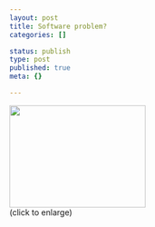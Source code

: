 ```yaml
---
layout: post
title: Software problem?
categories: []

status: publish
type: post
published: true
meta: {}

---
```

<a href="http://www.gnegg.ch/archives/IMG_0251.html" onclick="window.open('http://www.gnegg.ch/archives/IMG_0251.html','popup','width=640,height=480,scrollbars=no,resizable=no,toolbar=no,directories=no,location=no,menubar=no,status=no,left=0,top=0'); return false"><img src="http://www.gnegg.ch/archives/IMG_0251-thumb.JPG" width="240" height="180" border="0" /></a><br />(click to enlarge)
